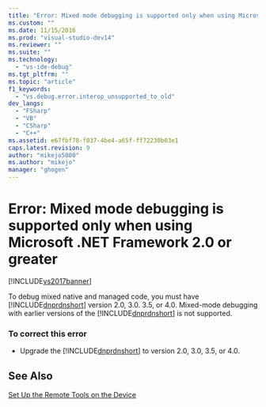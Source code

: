 ```yaml
---
title: "Error: Mixed mode debugging is supported only when using Microsoft .NET Framework 2.0 or greater | Microsoft Docs"
ms.custom: ""
ms.date: 11/15/2016
ms.prod: "visual-studio-dev14"
ms.reviewer: ""
ms.suite: ""
ms.technology: 
  - "vs-ide-debug"
ms.tgt_pltfrm: ""
ms.topic: "article"
f1_keywords: 
  - "vs.debug.error.interop_unsupported_to_old"
dev_langs: 
  - "FSharp"
  - "VB"
  - "CSharp"
  - "C++"
ms.assetid: e67fbf78-f037-4be4-a65f-ff72230b03e1
caps.latest.revision: 9
author: "mikejo5000"
ms.author: "mikejo"
manager: "ghogen"
---
```

# Error: Mixed mode debugging is supported only when using Microsoft .NET Framework 2.0 or greater
[!INCLUDE[vs2017banner](../includes/vs2017banner.md)]

To debug mixed native and managed code, you must have [!INCLUDE[dnprdnshort](../includes/dnprdnshort-md.md)] version 2.0, 3.0. 3.5, or 4.0. Mixed-mode debugging with earlier versions of the [!INCLUDE[dnprdnshort](../includes/dnprdnshort-md.md)] is not supported.  
  
### To correct this error  
  
-   Upgrade the [!INCLUDE[dnprdnshort](../includes/dnprdnshort-md.md)] to version 2.0, 3.0, 3.5, or 4.0.  
  
## See Also  
 [Set Up the Remote Tools on the Device](http://msdn.microsoft.com/library/90f45630-0d26-4698-8c1f-63f85a12db9c)



